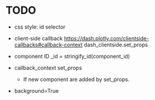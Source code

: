 # TODO
- css style: id selector

- client-side callback
https://dash.plotly.com/clientside-callbacks#callback-context
dash_clientside.set_props

- component ID
 _id = stringify_id(component_id)

- callback_context set_props
    - If new component are added by set_props. 

- background=True